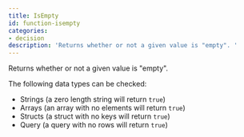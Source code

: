 ```yaml
---
title: IsEmpty
id: function-isempty
categories:
- decision
description: 'Returns whether or not a given value is "empty". '
---
```


Returns whether or not a given value is "empty".

The following data types can be checked:

* Strings (a zero length string will return `true`)
* Arrays (an array with no elements will return `true`)
* Structs (a struct with no keys will return `true`)
* Query (a query with no rows will return `true`)
